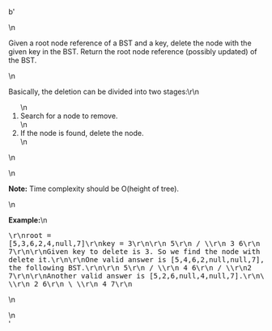 b'<div class="question-description">\n<p><p>Given a root node reference of a BST and a key, delete the node with the given key in the BST. Return the root node reference (possibly updated) of the BST.</p>\n<p>Basically, the deletion can be divided into two stages:\r\n<ol>\n<li>Search for a node to remove.</li>\n<li>If the node is found, delete the node.</li>\n</ol>\n</p>\n<p><b>Note:</b> Time complexity should be O(height of tree).</p>\n<p><b>Example:</b>\n<pre>\r\nroot = [5,3,6,2,4,null,7]\r\nkey = 3\r\n\r\n    5\r\n   / \\\r\n  3   6\r\n / \\   \\\r\n2   4   7\r\n\r\nGiven key to delete is 3. So we find the node with value 3 and delete it.\r\n\r\nOne valid answer is [5,4,6,2,null,null,7], shown in the following BST.\r\n\r\n    5\r\n   / \\\r\n  4   6\r\n /     \\\r\n2       7\r\n\r\nAnother valid answer is [5,2,6,null,4,null,7].\r\n\r\n    5\r\n   / \\\r\n  2   6\r\n   \\   \\\r\n    4   7\r\n</pre>\n</p></p>\n</div>'